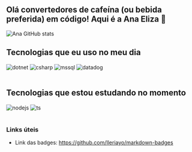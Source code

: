 ## Olá convertedores de cafeína (ou bebida preferida) em código! Aqui é a Ana Eliza 👋

![Ana GitHub stats](https://github-readme-stats.vercel.app/api?username=anaebastos&show_icons=true&theme=dracula&count_private=true)

## Tecnologias que eu uso no meu dia

<div style="display: inline_block">
  <img align="center" alt="dotnet" src="https://img.shields.io/badge/.NET-5C2D91?style=for-the-badge&logo=.net&logoColor=white" />
  <img align="center" alt="csharp" src="https://img.shields.io/badge/c%23-%23239120.svg?style=for-the-badge&logo=c-sharp&logoColor=white" />
  <img align="center" alt="mssql" src="https://img.shields.io/badge/Microsoft%20SQL%20Server-CC2927?style=for-the-badge&logo=microsoft%20sql%20server&logoColor=white" />
  <img align="center" alt="datadog" src="https://img.shields.io/badge/datadog-%23632CA6.svg?style=for-the-badge&logo=datadog&logoColor=white" />
</div><br/>

## Tecnologias que estou estudando no momento
<div style="display: inline_block">
  <img align="center" alt="nodejs" src="https://img.shields.io/badge/Node.js-43853D?style=for-the-badge&logo=node.js&logoColor=white" />
  <img align="center" alt="ts" src="https://img.shields.io/badge/TypeScript-007ACC?style=for-the-badge&logo=typescript&logoColor=white" />
</div><br/>

### Links úteis
- Link das badges: https://github.com/Ileriayo/markdown-badges

